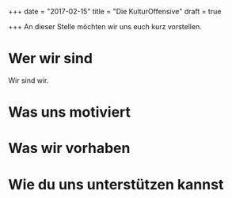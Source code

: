 +++
date = "2017-02-15"
title = "Die KulturOffensive"
draft = true

+++
An dieser Stelle möchten wir uns euch kurz vorstellen.

# Wer wir sind
Wir sind wir.

# Was uns motiviert

# Was wir vorhaben

# Wie du uns unterstützen kannst
